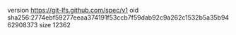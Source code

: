 version https://git-lfs.github.com/spec/v1
oid sha256:2774ebf59277eeaa374191f53ccb7f59dab92c9a262c1532b5a35b9462908373
size 12362
